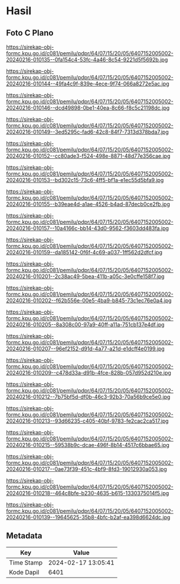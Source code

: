 # Hasil

## Foto C Plano

https://sirekap-obj-formc.kpu.go.id/c081/pemilu/pdpr/64/07/15/20/05/6407152005002-20240216-010135--0fa154c4-53fc-4a46-8c54-9221d5f5692b.jpg

https://sirekap-obj-formc.kpu.go.id/c081/pemilu/pdpr/64/07/15/20/05/6407152005002-20240216-010144--49fa4c9f-839e-4ece-9f74-066a8272e5ac.jpg

https://sirekap-obj-formc.kpu.go.id/c081/pemilu/pdpr/64/07/15/20/05/6407152005002-20240216-010146--dcd49898-0be1-40ea-8c66-f8c5c21198dc.jpg

https://sirekap-obj-formc.kpu.go.id/c081/pemilu/pdpr/64/07/15/20/05/6407152005002-20240216-010149--3ed5295c-fad6-42c8-84f7-7313d378bda7.jpg

https://sirekap-obj-formc.kpu.go.id/c081/pemilu/pdpr/64/07/15/20/05/6407152005002-20240216-010152--cc80ade3-f524-498e-8871-48d77e356cae.jpg

https://sirekap-obj-formc.kpu.go.id/c081/pemilu/pdpr/64/07/15/20/05/6407152005002-20240216-010153--bd302c15-73c6-4ff5-bf1a-e1ec55d5bfa9.jpg

https://sirekap-obj-formc.kpu.go.id/c081/pemilu/pdpr/64/07/15/20/05/6407152005002-20240216-010155--b39eae4d-a1ae-4526-b4ad-87decb0ce2fb.jpg

https://sirekap-obj-formc.kpu.go.id/c081/pemilu/pdpr/64/07/15/20/05/6407152005002-20240216-010157--10a4166c-bb14-43d0-9562-f3603dd483fa.jpg

https://sirekap-obj-formc.kpu.go.id/c081/pemilu/pdpr/64/07/15/20/05/6407152005002-20240216-010159--da185142-0f6f-4c69-a037-1ff562d2dfcf.jpg

https://sirekap-obj-formc.kpu.go.id/c081/pemilu/pdpr/64/07/15/20/05/6407152005002-20240216-010201--2c38ac49-5bea-411b-a05c-3e0cffe158f7.jpg

https://sirekap-obj-formc.kpu.go.id/c081/pemilu/pdpr/64/07/15/20/05/6407152005002-20240216-010202--f62b556e-00e5-4ba9-b845-73c1ec76e0a4.jpg

https://sirekap-obj-formc.kpu.go.id/c081/pemilu/pdpr/64/07/15/20/05/6407152005002-20240216-010205--8a308c00-97a9-40ff-a11a-751cb137e4df.jpg

https://sirekap-obj-formc.kpu.go.id/c081/pemilu/pdpr/64/07/15/20/05/6407152005002-20240216-010207--96ef2152-d91d-4a77-a21d-e1dcff4e0199.jpg

https://sirekap-obj-formc.kpu.go.id/c081/pemilu/pdpr/64/07/15/20/05/6407152005002-20240216-010209--c478d33a-d91b-4fce-828b-057d952d210e.jpg

https://sirekap-obj-formc.kpu.go.id/c081/pemilu/pdpr/64/07/15/20/05/6407152005002-20240216-010212--7b75bf5d-df0b-46c3-92b3-70a56b9ce5e0.jpg

https://sirekap-obj-formc.kpu.go.id/c081/pemilu/pdpr/64/07/15/20/05/6407152005002-20240216-010213--93d66235-c405-40bf-9783-fe2cac2ca517.jpg

https://sirekap-obj-formc.kpu.go.id/c081/pemilu/pdpr/64/07/15/20/05/6407152005002-20240216-010215--59538b9c-dcae-496f-8b14-4517c6bbae65.jpg

https://sirekap-obj-formc.kpu.go.id/c081/pemilu/pdpr/64/07/15/20/05/6407152005002-20240216-010217--0ae73f39-451c-4bf9-8fd3-19012930a053.jpg

https://sirekap-obj-formc.kpu.go.id/c081/pemilu/pdpr/64/07/15/20/05/6407152005002-20240216-010218--464c8bfe-b230-4635-b615-1330375014f5.jpg

https://sirekap-obj-formc.kpu.go.id/c081/pemilu/pdpr/64/07/15/20/05/6407152005002-20240216-010139--19645625-35b8-4bfc-b2af-ea398d6624dc.jpg


## Metadata

| Key        | Value               |
| ---------- | ------------------- |
| Time Stamp | 2024-02-17 13:05:41 |
| Kode Dapil | 6401                |



